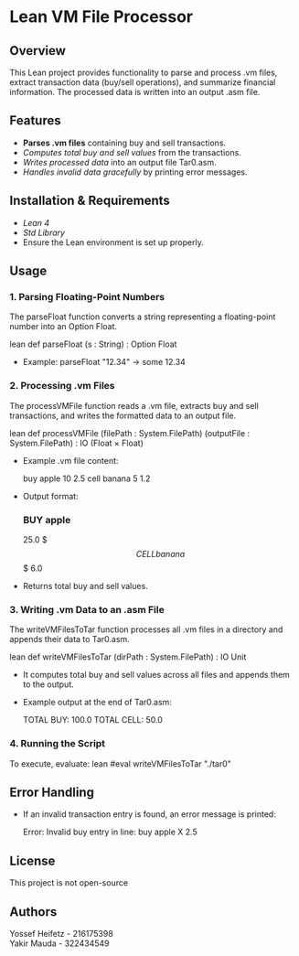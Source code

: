 # Lean VM File Processor

## Overview
This Lean project provides functionality to parse and process .vm files, extract transaction data (buy/sell operations), and summarize financial information. The processed data is written into an output .asm file.

## Features
- **Parses .vm files** containing buy and sell transactions.
- *Computes total buy and sell values* from the transactions.
- *Writes processed data* into an output file Tar0.asm.
- *Handles invalid data gracefully* by printing error messages.

## Installation & Requirements
- *Lean 4*
- *Std Library*
- Ensure the Lean environment is set up properly.

## Usage

### 1. Parsing Floating-Point Numbers
The parseFloat function converts a string representing a floating-point number into an Option Float.

lean
def parseFloat (s : String) : Option Float

- Example: parseFloat "12.34" → some 12.34

### 2. Processing .vm Files
The processVMFile function reads a .vm file, extracts buy and sell transactions, and writes the formatted data to an output file.

lean
def processVMFile (filePath : System.FilePath) (outputFile : System.FilePath) : IO (Float × Float)

- Example .vm file content:
  
  buy apple 10 2.5
  cell banana 5 1.2
  
- Output format:
  
  ### BUY apple ###
  25.0
  $$$ CELL banana $$$
  6.0
  
- Returns total buy and sell values.

### 3. Writing .vm Data to an .asm File
The writeVMFilesToTar function processes all .vm files in a directory and appends their data to Tar0.asm.

lean
def writeVMFilesToTar (dirPath : System.FilePath) : IO Unit

- It computes total buy and sell values across all files and appends them to the output.
- Example output at the end of Tar0.asm:
  
  TOTAL BUY: 100.0
  TOTAL CELL: 50.0
  

### 4. Running the Script
To execute, evaluate:
lean
#eval writeVMFilesToTar "./tar0"


## Error Handling
- If an invalid transaction entry is found, an error message is printed:
  
  Error: Invalid buy entry in line: buy apple X 2.5
  

## License
This project is not open-source

## Authors
Yossef Heifetz - 216175398  
Yakir Mauda - 322434549